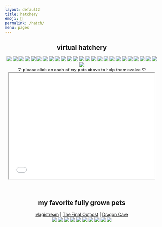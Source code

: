 ```yaml
---
layout: default2
title: hatchery
emoji: 🐣
permalink: /hatch/
menu: pages
---
```

<center>
    <h2>virtual hatchery</h2>
    <div class="hatchery">
        <a target="other" href="http://magistream.com/creature/14210318#page-body"><img src="http://magistream.com/img/14210318.gif"/></a>
        <a target="other" href="http://magistream.com/creature/14210159#page-body"><img src="http://magistream.com/img/14210159.gif"/></a>
        <a target="other" href="http://magistream.com/creature/14208735#page-body"><img src="http://magistream.com/img/14208735.gif"/></a>
        <a target="other" href="http://magistream.com/creature/14208882#page-body"><img src="http://magistream.com/img/14208882.gif"/></a>
        <a target="other" href="http://magistream.com/creature/14208889#page-body"><img src="http://magistream.com/img/14208889.gif"/></a>
        <a target="other" href="http://magistream.com/creature/14207269#page-body"><img src="http://magistream.com/img/14207269.gif"/></a>
        <a target="other" href="http://magistream.com/creature/14207190#page-body"><img src="http://magistream.com/img/14207190.gif"/></a>
        <a target="other" href="http://magistream.com/creature/14206564#page-body"><img src="http://magistream.com/img/14206564.gif"/></a>
        <a target="other" href="http://magistream.com/creature/14205841#page-body"><img src="http://magistream.com/img/14205841.gif"/></a>
        <a target="other" href='https://finaloutpost.net/view/quwqR#main'><img src='https://finaloutpost.net/s/quwqR1.png'></a>
        <a target="other" href='https://finaloutpost.net/view/4WadT#main'><img src='https://finaloutpost.net/s/4WadT1.png'></a>
        <a target="other" href='https://finaloutpost.net/view/picJj#main'><img src='https://finaloutpost.net/s/picJj1.png'></a>
        <a target="other" href='https://finaloutpost.net/view/pAVSk#main'><img src='https://finaloutpost.net/s/pAVSk1.png'></a>
        <a target="other" href='https://finaloutpost.net/view/x7x4Y#main'><img src='https://finaloutpost.net/s/x7x4Y1.png'></a>
        <a target="other" href='https://finaloutpost.net/view/60oj6#main'><img src='https://finaloutpost.net/s/60oj61.png'></a>
        <a target="other" href='https://finaloutpost.net/view/2UhVe#main'><img src='https://finaloutpost.net/s/2UhVe1.png'></a>
        <a target="other" href='https://finaloutpost.net/view/7MlOo#main'><img src='https://finaloutpost.net/s/7MlOo1.png'></a>
        <a target="other" href='https://finaloutpost.net/view/bcCtR#main'><img src='https://finaloutpost.net/s/bcCtR1.png'></a>
        <a target="other" href="https://dragcave.net/view/75Wgj#middle"><img src="https://dragcave.net/image/75Wgj.gif" style="border-width:0"/></a>
        <a target="other" href="https://dragcave.net/view/O7BTd#middle"><img src="https://dragcave.net/image/O7BTd.gif" style="border-width:0"/></a>
        <a target="other" href="https://dragcave.net/view/UMWzV#middle"><img src="https://dragcave.net/image/UMWzV.gif" style="border-width:0"/></a>
        <a target="other" href="https://dragcave.net/view/21xVO#middle"><img src="https://dragcave.net/image/21xVO.gif" style="border-width:0"/></a>
        <a target="other" href='https://dragcave.net/view/GU9C6#middle'><img src='https://dragcave.net/image/GU9C6.gif' style='border-width: 0'/></a>
        <a target="other" href='https://dragcave.net/view/yyW2B#middle'><img src='https://dragcave.net/image/yyW2B.gif' style='border-width: 0'/></a>
        <a target="other" href='https://dragcave.net/view/8D5eo#middle'><img src='https://dragcave.net/image/8D5eo.gif' style='border-width: 0'/></a>
        <a target="other" href='https://dragcave.net/view/ypecH#middle'><img src='https://dragcave.net/image/ypecH.gif' style='border-width: 0'/></a>
        <div class="hatchery-status">
            ♡ please click on each of my pets above to help them evolve ♡
        </div>
        <iframe src="/hatchable.txt" name="other" width="95%" height="350px"></iframe>
    </div>
    <script>
        let isIframeLoadSet = false;
        document.querySelectorAll('a[target="other"]').forEach(el => {
            el.onclick = () => {
                document.querySelector('.hatchery-status').innerText = "loading...";
                if (!isIframeLoadSet) {
                    isIframeLoadSet = true;
                    document.getElementsByName("other")[0].onload = () => {
                        document.querySelector('.hatchery-status').innerText = "thank you!";
                    }
                }
            };
        });
    </script>
    <br>
    <br>
    <h2>my favorite fully grown pets</h2>
        <a target="_blank" href="https://magistream.com/user/lostletters/Completed">Magistream</a> | <a target="_blank" href="https://finaloutpost.net/visit/lostletters/37592">The Final Outpost</a> | <a target="_blank" href="https://dragcave.net/user/lostletters">Dragon Cave</a>
        <br>
        <a target="other" href='https://finaloutpost.net/view/ohzHb#main'><img src='https://finaloutpost.net/s/ohzHb1.png'></a>
        <a target="other" href="http://magistream.com/creature/14201225#page-body"><img src="http://magistream.com/img/14201225.gif"/></a>
        <a target="other" href='https://finaloutpost.net/view/6tZ5z#main'><img src='https://finaloutpost.net/s/6tZ5z3.png'></a>
        <a target="other" href="http://magistream.com/creature/14199388#page-body"><img src="http://magistream.com/img/14199388.gif"/></a>
        <a target="other" href="http://magistream.com/creature/14201186#page-body"><img src="http://magistream.com/img/14201186.gif"/></a>
        <a target="other" href="http://magistream.com/creature/14202306#page-body"><img src="http://magistream.com/img/14202306.gif"/></a>
        <a target="other" href='https://dragcave.net/view/1YQ5c#middle'><img src='https://dragcave.net/image/1YQ5c.gif' style='border-width: 0' /></a>
        <a target="other" href='https://dragcave.net/view/374HG#middle'><img src='https://dragcave.net/image/374HG.gif' style='border-width: 0' /></a>
        <a target="other" href="http://magistream.com/creature/14202717#page-body"><img src="http://magistream.com/img/14202717.gif"/></a>
        <a target="other" href="http://magistream.com/creature/14203656#page-body"><img src="http://magistream.com/img/14203656.gif"/></a>
</center>